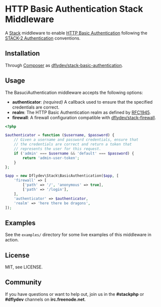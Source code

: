 HTTP Basic Authentication Stack Middleware
==========================================

A [Stack][0] middleware to enable [HTTP Basic Authentication][1] following the
[STACK-2 Authentication][2] conventions.


Installation
------------

Through [Composer][3] as [dflydev/stack-basic-authentication][4].


Usage
-----

The BasuciAuthentication middleware accepts the following options:

 * **authenticator**: *(required)* A callback used to ensure that the specified
   credentials are correct.
 * **realm**: The HTTP Basic Authentication realm as defined by [RFC1945][5].
 * **firewall**: A firewall configuration compatible with
   [dflydev/stack-firewall][6].

```php
<?php

$authenticator = function ($username, $password) {
    // Given a username and password credentials, ensure that
    // the credentials are correct and return a token that
    // represents the user for this request.
    if ('admin' === $username && 'default' === $password) {
        return 'admin-user-token';
    }
};

$app = new Dflydev\Stack\BasicAuthentication($app, [
    'firewall' => [
        ['path' => '/', 'anonymous' => true],
        ['path' => '/login'],
    ],
    'authenticator' => $authenticator,
    'realm' => 'here there be dragons',
]);
```

Examples
--------

See the `examples/` directory for some live examples of this middleware in
action.


License
-------

MIT, see LICENSE.


Community
---------

If you have questions or want to help out, join us in the **#stackphp** or **#dflydev** channels on **irc.freenode.net**.


[0]: http://stackphp.com/
[1]: http://en.wikipedia.org/wiki/Basic_access_authentication
[2]: http://stackphp.com/specs/STACK-2/
[3]: http://getcomposer.org
[4]: https://packagist.org/packages/dflydev/stack-basic-authentication
[5]: http://tools.ietf.org/html/rfc1945#section-11
[6]: https://packagist.org/packages/dflydev/stack-firewall
